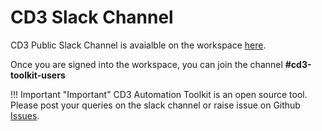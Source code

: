 # CD3 Slack Channel



CD3 Public Slack Channel is avaialble on the workspace [here](https://join.slack.com/t/oracledevs/shared_invite/zt-2lfv28k9i-fXiYiHcdh3Amsf6cVXvZTQ).

Once you are signed into the workspace, you can join the channel <b> #cd3-toolkit-users </b>


!!! Important "Important"
    CD3 Automation Toolkit is an open source tool.<br> Please post your queries on the slack channel  or raise issue on Github [Issues](https://github.com/oracle-devrel/terraform-oci-cd3/issues).

